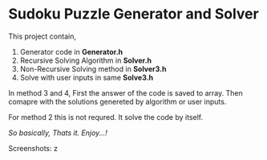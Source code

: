 # Sudoku Puzzle Generator and Solver

This project contain,
  1. Generator code in **Generator.h**
  2. Recursive Solving Algorithm in **Solver.h**
  3. Non-Recursive Solving method in **Solver3.h**
  4. Solve with user inputs in same **Solve3.h**

In method 3 and 4, First the answer of the code is saved to array.
Then comapre with the solutions genereted by algorithm or user inputs.

For method 2 this is not requred. It solve the code by itself.

_So basically, Thats it. Enjoy...!_

Screenshots:
z